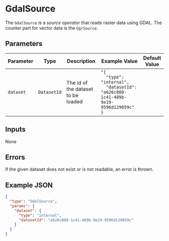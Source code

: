 # GdalSource

The `GdalSource` is a _source operator_ that reads raster data using GDAL.
The counter part for vector data is the `OgrSource`.

## Parameters

| Parameter | Type        | Description                        | Example Value | Default Value |
| --------- | ----------- | ---------------------------------- | ------------- | ------------- |
| `dataset` | `DatasetId` | The id of the dataset to be loaded | <code>"{<br>&nbsp;&nbsp;"type": "internal",<br>&nbsp;&nbsp;"datasetId": "a626c880-1c41-489b-9e19-9596d129859c"<br>}</code> | |

## Inputs

None

## Errors

If the given dataset does not exist or is not readable, an error is thrown.

## Example JSON

```json
{
  "type": "GdalSource",
  "params": {
    "dataset": {
      "type": "internal",
      "datasetId": "a626c880-1c41-489b-9e19-9596d129859c"
    }
  }
}
```
